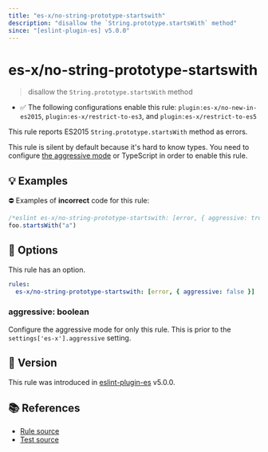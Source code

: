 ```yaml
---
title: "es-x/no-string-prototype-startswith"
description: "disallow the `String.prototype.startsWith` method"
since: "[eslint-plugin-es] v5.0.0"
---
```


# es-x/no-string-prototype-startswith
> disallow the `String.prototype.startsWith` method

- ✅ The following configurations enable this rule: `plugin:es-x/no-new-in-es2015`, `plugin:es-x/restrict-to-es3`, and `plugin:es-x/restrict-to-es5`

This rule reports ES2015 `String.prototype.startsWith` method as errors.

This rule is silent by default because it's hard to know types. You need to configure [the aggressive mode](../#the-aggressive-mode) or TypeScript in order to enable this rule.

## 💡 Examples

⛔ Examples of **incorrect** code for this rule:

<eslint-playground type="bad">

```js
/*eslint es-x/no-string-prototype-startswith: [error, { aggressive: true }] */
foo.startsWith("a")
```

</eslint-playground>

## 🔧 Options

This rule has an option.

```yaml
rules:
  es-x/no-string-prototype-startswith: [error, { aggressive: false }]
```

### aggressive: boolean

Configure the aggressive mode for only this rule.
This is prior to the `settings['es-x'].aggressive` setting.

## 🚀 Version

This rule was introduced in [eslint-plugin-es] v5.0.0.

[eslint-plugin-es]: https://github.com/mysticatea/eslint-plugin-es

## 📚 References

- [Rule source](https://github.com/eslint-community/eslint-plugin-es-x/blob/master/lib/rules/no-string-prototype-startswith.js)
- [Test source](https://github.com/eslint-community/eslint-plugin-es-x/blob/master/tests/lib/rules/no-string-prototype-startswith.js)
